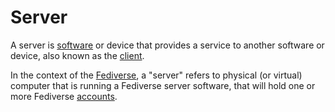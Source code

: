# Server

A server is [software](/docs/glossary/software) or device that provides a service to another software or device, also known as the [client](/docs/glossary/client).

In the context of the [Fediverse](/docs/glossary/fediverse), a "server" refers to physical (or virtual) computer that is running a Fediverse server software, that will hold one or more Fediverse [accounts](/docs/glossary/account).